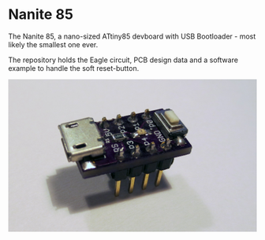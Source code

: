Nanite 85 
======

The Nanite 85, a nano-sized ATtiny85 devboard with USB Bootloader - most likely the smallest one ever.

The repository holds the Eagle circuit, PCB design data and a software example to handle the soft reset-button.

![The Nanite 85](Images/nanite-pic1.jpg)
